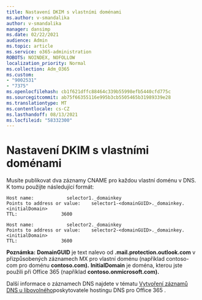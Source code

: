 ```yaml
---
title: Nastavení DKIM s vlastními doménami
ms.author: v-smandalika
author: v-smandalika
manager: dansimp
ms.date: 02/22/2021
audience: Admin
ms.topic: article
ms.service: o365-administration
ROBOTS: NOINDEX, NOFOLLOW
localization_priority: Normal
ms.collection: Adm_O365
ms.custom:
- "9002531"
- "7375"
ms.openlocfilehash: cb1f621dffc88464c339b55998efb5440cfd775c
ms.sourcegitcommit: ab75f66355116e995b3cb5505465b31989339e28
ms.translationtype: MT
ms.contentlocale: cs-CZ
ms.lasthandoff: 08/13/2021
ms.locfileid: "58332300"
---
```

# <a name="set-up-dkim-with-custom-domains"></a>Nastavení DKIM s vlastními doménami

Musíte publikovat dva záznamy CNAME pro každou vlastní doménu v DNS. K tomu použijte následující formát:

```console
Host name:            selector1._domainkey
Points to address or value:    selector1-<domainGUID>._domainkey.<initialDomain>
TTL:                3600

Host name:            selector2._domainkey
Points to address or value:    selector2-<domainGUID>._domainkey.<initialDomain>
TTL:                3600
```
**Poznámka:** **DomainGUID** je text nalevo od **.mail.protection.outlook.com** v přizpůsobených záznamech MX pro vlastní doménu (například contoso-com pro doménu **contoso.com).** **InitialDomain** je doména, kterou jste použili při Office 365 (například **contoso.onmicrosoft.com).**

Další informace o záznamech DNS najdete v tématu [Vytvoření záznamů DNS u libovolného](https://docs.microsoft.com/microsoft-365/admin/get-help-with-domains/create-dns-records-at-any-dns-hosting-provider)poskytovatele hostingu DNS pro Office 365 .